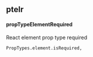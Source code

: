 ## ptelr
#### propTypeElementRequired
React element prop type required
```
PropTypes.element.isRequired,
```